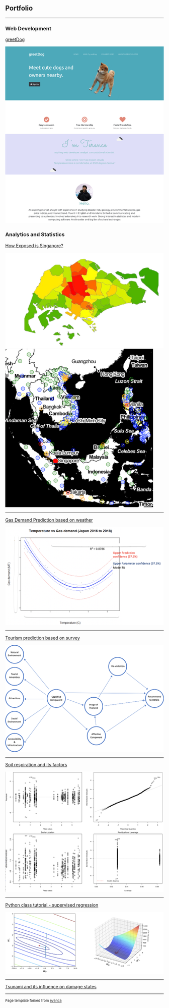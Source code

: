 ## Portfolio

---

### Web Development

[greetDog](https://github.com/tchua004/greetDog)

<img src="images/greetdog_home.png"/>
<img src="images/greetdog_about.png"/>

### Analytics and Statistics 

[How Exposed is Singapore?](https://github.com/tchua004/ureca_map_r)

<img src="images/singapore_ureca.png"/>
<img src="images/ureca.png"/>

---
[Gas Demand Prediction based on weather](https://github.com/tchua004/weather_prediction)

<img src="images/gas_demand.png"/>

---
[Tourism prediction based on survey](https://github.com/tchua004/japan_tourist)

<img src="images/sem.png"/>


---
[Soil respiration and its factors](https://github.com/tchua004/soil_respiration_r)

<img src="images/soil_res_plot.png"/>

---
[Python class tutorial - supervised regression](https://github.com/tchua004/python_tutorial/tree/master/.gitignore)

<img src="images/gradient_descent_plot.png"/>

---
[Tsunami and its influence on damage states](https://github.com/tchua004/tsunami_predict_r_py)

---
<p style="font-size:11px">Page template forked from <a href="https://github.com/evanca/quick-portfolio">evanca</a></p>
<!-- Remove above link if you don't want to attibute -->
